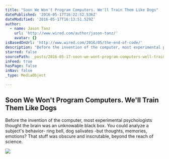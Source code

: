 ```yaml
---
title: "Soon We Won't Program Computers. We'll Train Them Like Dogs"
datePublished: '2016-05-17T16:22:52.536Z'
dateModified: '2016-05-17T16:13:51.529Z'
author:
  - name: Jason Tanz
    url: 'http://www.wired.com/author/jason-tanz/'
    avatar: {}
isBasedOnUrl: 'http://www.wired.com/2016/05/the-end-of-code/'
description: "Before the invention of the computer, most experimental psychologists thought the brain was an unknowable black box. You could analyze a subject's behavior- ring bell, dog salivates -but thoughts, memories, emotions? That stuff was obscure and inscrutable, beyond the reach of science."
starred: false
sourcePath: _posts/2016-05-17-soon-we-wont-program-computers-well-train-them-like-dogs.md
inFeed: true
hasPage: false
inNav: false
_type: MediaObject

---
```

<article style=""><h1>Soon We Won't Program Computers. We'll Train Them Like Dogs</h1><p>Before the invention of the computer, most experimental psychologists thought the brain was an unknowable black box. You could analyze a subject's behavior- ring bell, dog salivates -but thoughts, memories, emotions? That stuff was obscure and inscrutable, beyond the reach of science.</p><img src="http://www.wired.com/wp-content/uploads/2016/05/AI_2-2-1200x630.jpg" /></article>